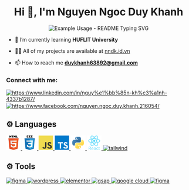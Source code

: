 
<h1 align="center">Hi 👋, I'm Nguyen Ngoc Duy Khanh</h1>
<p align="center">
  <img src="https://readme-typing-svg.demolab.com/?lines=No+Nonsense-Dev+Knowledge;A+passionate+frontend+developer+from+VietNam;Animation+and+Design;Make+your+readme+stand+out!&font=Fira%20Code&center=true&width=580&height=50&duration=4000&pause=1000" alt="Example Usage - README Typing SVG">
</p>

- 🌱 I’m currently learning **HUFLIT University**

- 👨‍💻 All of my projects are available at [nndk.id.vn](nndk.id.vn)

- 📫 How to reach me **duykhanh63892@gmail.com**

<h3 align="left">Connect with me:</h3>
<p align="left">
<a href="https://linkedin.com/in/https://www.linkedin.com/in/nguy%e1%bb%85n-kh%c3%a1nh-4337b1287/" target="blank"><img align="center" src="https://raw.githubusercontent.com/rahuldkjain/github-profile-readme-generator/master/src/images/icons/Social/linked-in-alt.svg" alt="https://www.linkedin.com/in/nguy%e1%bb%85n-kh%c3%a1nh-4337b1287/" height="30" width="40" /></a>
<a href="https://fb.com/https://www.facebook.com/nguyen.ngoc.duy.khanh.216054/" target="blank"><img align="center" src="https://raw.githubusercontent.com/rahuldkjain/github-profile-readme-generator/master/src/images/icons/Social/facebook.svg" alt="https://www.facebook.com/nguyen.ngoc.duy.khanh.216054/" height="30" width="40" /></a>
</p>

## ⚙️ Languages

<p align="left"> 
  <a href="https://www.w3.org/html/" target="_blank"> 
    <img src="https://raw.githubusercontent.com/devicons/devicon/master/icons/html5/html5-original-wordmark.svg" alt="html5" width="40" height="40"/> 
  </a>
  <a href="https://www.w3schools.com/css/" target="_blank"> 
    <img src="https://raw.githubusercontent.com/devicons/devicon/master/icons/css3/css3-original-wordmark.svg" alt="css3" width="40" height="40"/> 
  </a> 
  <a href="https://developer.mozilla.org/en-US/docs/Web/JavaScript" target="_blank"> 
    <img src="https://raw.githubusercontent.com/devicons/devicon/master/icons/javascript/javascript-original.svg" alt="javascript" width="40" height="40"/> 
  </a> 
  <a href="https://www.typescriptlang.org/" target="_blank"> 
    <img src="https://raw.githubusercontent.com/devicons/devicon/master/icons/typescript/typescript-original.svg" alt="typescript" width="40" height="40"/> 
  </a> 
  <a href="https://www.python.org" target="_blank"> 
    <img src="https://raw.githubusercontent.com/devicons/devicon/master/icons/python/python-original.svg" alt="python" width="40" height="40"/> 
  </a> 
    <a href="https://reactjs.org/" target="_blank"> 
    <img src="https://raw.githubusercontent.com/devicons/devicon/master/icons/react/react-original-wordmark.svg" alt="react" width="40" height="40"/> 
  </a> 
    <a href="https://tailwindcss.com/" target="_blank"> 
    <img src="https://www.vectorlogo.zone/logos/tailwindcss/tailwindcss-icon.svg" alt="tailwind" width="40" height="40"/> 
  </a> 
</p>

## ⚙️ Tools  


<p align="left">  
  <!-- Figma -->
  <a href="https://www.figma.com/" target="_blank"> 
    <img src="https://www.vectorlogo.zone/logos/figma/figma-icon.svg" alt="figma" width="40" height="40"/> 
  </a> 

  <!-- WordPress -->
  <a href="https://wordpress.org/" target="_blank"> 
    <img src="https://www.vectorlogo.zone/logos/wordpress/wordpress-icon.svg" alt="wordpress" width="40" height="40"/> 
  </a> 
  
  <!-- Elementor -->
  <a href="https://elementor.com/" target="_blank"> 
    <img src="https://www.e-informatique.ch/wp-content/uploads/2019/05/elementor_icon_gradient-100x100.png" alt="elementor" width="40" height="40"/> 
  </a>
  
  <!-- GSAP -->
  <a href="https://greensock.com/gsap/" target="_blank"> 
    <img src="https://raw.githubusercontent.com/gilbarbara/logos/main/logos/greensock-icon.svg" alt="gsap" width="40" height="40"/> 
  </a> 

  <!-- Google Cloud -->
  <a href="https://cloud.google.com/" target="_blank"> 
    <img src="https://www.vectorlogo.zone/logos/google_cloud/google_cloud-icon.svg" alt="google cloud" width="40" height="40"/> 
  </a> 

  <!-- Git -->
  <a href="https://www.git.com/" target="_blank"> 
    <img src="https://avatars.githubusercontent.com/u/18133?s=200&v=4" alt="figma" width="40" height="40"/> 
  </a> 

</p>
